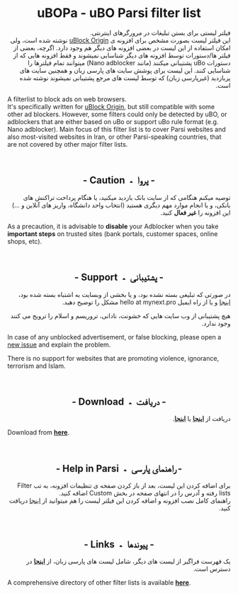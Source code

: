 <h1 align="center">uBOPa - uBO Parsi filter list</h1>
<p dir="rtl">
فیلتر لیستی برای بستن تبلیغات در مرورگرهای اینترنتی.
  </br>
  این فیلتر لیست بصورت مشخص برای افزونه ی <a href="https://github.com/gorhill/uBlock/">uBlock Origin</a> نوشته شده است، ولی امکان استفاده از این لیست در بعضی افزونه های دیگر هم وجود دارد. اگرچه، بعضی از فیلتر ها/دستورات توسط افزونه های دیگر شناسایی نمیشوند و فقط افزونه هایی که از دستورات uBo پشتیبانی میکنند (مانند Nano adblocker) میتوانند تمام فیلترها را شناسایی کنند. این لیست برای پوشش سایت های پارسی زبان و همچنین سایت های پربازدید (غیرپارسی زبان) که توسط لیست های مرجع پشتیبانی نمیشوند نوشته شده است.
</p>
<p dir="ltr">
A filterlist to block ads on web browsers. </br>It's specifically written for <a href="https://github.com/gorhill/uBlock">uBlock Origin</a>, but still compatible with some other ad blockers. However, some filters could only be detected by uBO, or adblockers that are either based on uBo or support uBo rule format (e.g. Nano adblocker). Main focus of this filter list is to cover Parsi websites and also most-visited websites in Iran, or other Parsi-speaking countries, that are not covered by other major filter lists.
</p></br>
<h2  align="center">- Caution&nbsp&nbspپروا&nbsp&nbsp؞ -</h2>

<p dir="rtl">
توصیه میکنم هنگامی که از سایت بانک بازدید میکنید، یا هنگام پرداخت تراکنش های بانکی، و یا انجام موارد مهم دیگری هستید (انتخاب واحد دانشگاه، واریز های آنلاین و ...) این افزونه را <b>غیر فعال</b> کنید.
</p>
<p dir="ltr">
As a precaution, it is advisable to <b>disable</b> your Adblocker when you take <b>important steps</b> on trusted sites (bank portals, customer spaces, online shops, etc).
</p></br>
<h2  align="center">- Support&nbsp&nbspپشتیبانی&nbsp&nbsp؞ -</h2>
<p dir="rtl">
در صورتی که تبلیغی بسته نشده بود، و یا بخشی از وبسایت به اشتباه بسته شده بود، <a href="https://github.com/nimasaj/uBOPa/issues/new">اینجا</a> و یا از راه ایمیل hello at mynext.pro مشکل را توضیح دهید. 
</p><p dir="rtl">
هیچ پشتیبانی از وب سایت هایی که خشونت، نادانی، تروریسم و اسلام را ترویج می کنند وجود ندارد.
</p>
<p dir="ltr">
In case of any unblocked advertisement, or false blocking, please open a <a href="https://github.com/nimasaj/uBOPa/issues/new">new issue</a> and explain the problem.
  </p>There is no support for websites that are promoting violence, ignorance, terrorism and Islam.
</p></br>
<h2  align="center">- Download&nbsp&nbspدریافت&nbsp&nbsp؞ -</h2>
<p dir="rtl">
دریافت از <a href=https://raw.githubusercontent.com/nimasaj/uBOPa/master/uBOPa.txt><b>اینجا</b></a> یا <a href=https://mynext.pro/uBOPa.txt><b>اینجا</b></a>.
</p>
<p dir="ltr">
Download from <a href=https://raw.githubusercontent.com/nimasaj/uBOPa/master/uBOPa.txt><b>here</b></a>.
</p></br>
<h2  align="center">- Help in Parsi&nbsp&nbspراهنمای پارسی&nbsp&nbsp؞ -</h2>
<p dir="rtl">
برای اضافه کردن این لیست، بعد از باز کردن صفحه ی تنظیمات افزونه، به تب Filter lists رفته و آدرس را در انتهای صفحه در بخش Custom اضافه کنید.</br>
راهنمای کامل نصب افزونه و اضافه کردن این فیلتر لیست را هم میتوانید از <a href="http://mynext.pro/uBO_installation_help_Parsi.pdf">اینجا</a> دریافت کنید.
</p></br>
<h2  align="center">- Links&nbsp&nbspپیوندها&nbsp&nbsp؞ -</h2>
<p dir="rtl">
یک فهرست فراگیر از لیست های دیگر، شامل لیست های پارسی زبان، از <a href=https://filterlists.com/><b> اینجا</b></a> در دسترس است.
</p>
<p dir="ltr">
A comprehensive directory of other filter lists is available <a href=https://filterlists.com/><b>here</b></a>.
</p></br>
